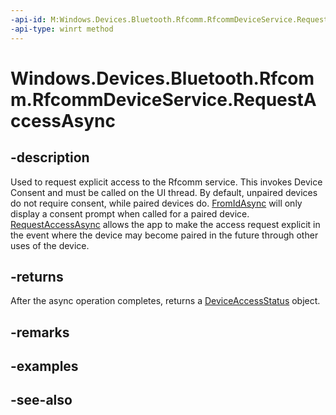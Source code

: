 ----api-id: M:Windows.Devices.Bluetooth.Rfcomm.RfcommDeviceService.RequestAccessAsync
-api-type: winrt method
---<!-- Method syntaxpublic Windows.Foundation.IAsyncOperation<Windows.Devices.Enumeration.DeviceAccessStatus> RequestAccessAsync()--># Windows.Devices.Bluetooth.Rfcomm.RfcommDeviceService.RequestAccessAsync## -descriptionUsed to request explicit access to the Rfcomm service. This invokes Device Consent and must be called on the UI thread. By default, unpaired devices do not require consent, while paired devices do. [FromIdAsync](rfcommdeviceservice_fromidasync.md) will only display a consent prompt when called for a paired device. [RequestAccessAsync](rfcommdeviceservice_requestaccessasync.md) allows the app to make the access request explicit in the event where the device may become paired in the future through other uses of the device.## -returnsAfter the async operation completes, returns a [DeviceAccessStatus](../windows.devices.enumeration/deviceaccessstatus.md) object.## -remarks## -examples## -see-also